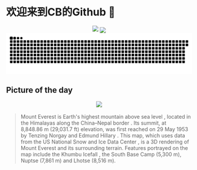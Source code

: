 
# 欢迎来到CB的Github 👋

<div align="center">
  <img height="137px" src="https://github-readme-stats.vercel.app/api?username=SuperCB&show_icons=true&theme=radical" />
   <img align="center" src="https://github-readme-stats.vercel.app/api/top-langs/?username=SuperCB&hide=javascript,html,cmake,tex&layout=compact&theme=swift" />
 
</div>


<div align="center">
    <img src="./contribution-snake/github-contribution-grid-snake.svg" />
</div>



## Picture of the day
<div align="center">
  <img width=400px src="https://upload.wikimedia.org/wikipedia/commons/thumb/5/53/Everest-3D-Map-Type-EN.jpg/1125px-Everest-3D-Map-Type-EN.jpg" />
</div>

>Mount Everest  is  Earth's highest mountain  above  sea level , located in the  Himalayas  along the  China–Nepal border . Its summit, at 8,848.86 m (29,031.7 ft) elevation, was  first reached on 29 May 1953  by  Tenzing Norgay  and  Edmund Hillary . This map, which uses data from the US  National Snow and Ice Data Center , is a 3D rendering of Mount Everest and its surrounding terrain. Features portrayed on the map include the  Khumbu Icefall , the  South Base Camp  (5,300 m),  Nuptse  (7,861 m) and  Lhotse  (8,516 m).


